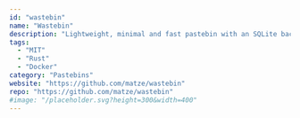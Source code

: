 ```yaml
---
id: "wastebin"
name: "Wastebin"
description: "Lightweight, minimal and fast pastebin with an SQLite backend."
tags:
  - "MIT"
  - "Rust"
  - "Docker"
category: "Pastebins"
website: "https://github.com/matze/wastebin"
repo: "https://github.com/matze/wastebin"
#image: "/placeholder.svg?height=300&width=400"
---
```


